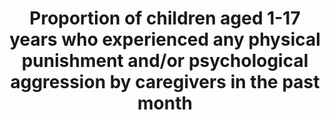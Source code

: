---
title: >-
  Proportion  of  children  aged  1-17  years  who  experienced  any  physical  punishment  and/or  psychological  aggression  by  caregivers  in  the  past  month
permalink: /16-2-1/
sdg_goal: 16
layout: indicator
indicator: 16.2.1
indicator_variable: null
graph: null
graph_type_description: JP  to  check  with  Allen  Beck
graph_status_notes: checking
variable_description: null
variable_notes: null
un_designated_tier: '2'
un_custodial_agency: UNICEF
target_id: '16.2'
has_metadata: false
goal_meta_link: 'http://unstats.un.org/sdgs/files/metadata-compilation/Metadata-Goal-16.pdf'
goal_meta_link_page: 11
indicator_name: >-
  Proportion  of  children  aged  1-17  years  who  experienced  any  physical  punishment  and/or  psychological  aggression  by  caregivers  in  the  past  month
target: >-
  End  abuse,  exploitations,  trafficking  and  all  forms  of  violence  against  and  torture  of  children.
source_title: null
source_notes: null
published: true  

---